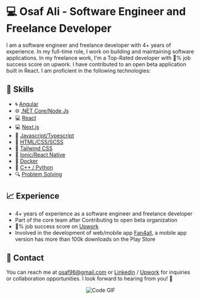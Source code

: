 # 💻 Osaf Ali - Software Engineer and Freelance Developer

I am a software engineer and freelance developer with 4+ years of experience. In my full-time role, I work on building and maintaining software applications. In my freelance work, I'm a Top-Rated developer with 💯% job success score on upwork. I have contributed to an open beta application built in React. I am proficient in the following technologies:

## 💪 Skills

- 🌀 [Angular](https://angular.io/)
- 🌐 [.NET Core/Node Js](https://dotnet.microsoft.com/download/dotnet-core)
- 💻 [React](https://reactjs.org/)
- 💻 [Next.js](https://nextjs.org/)
- 💾 [Javascript/Typescript](https://www.javascript.com/)
- 📄 [HTML/CSS/SCSS](https://www.w3.org/standards/webdesign/htmlcss)
- 🎨 [Tailwind CSS](https://tailwindcss.com/)
- 📱 [Ionic/React Native](https://ionicframework.com/)
- 🐳 [Docker](https://www.docker.com/)
- 🐍 [C++ / Python](https://www.python.org/)
- 🔍 [Problem Solving](https://en.wikipedia.org/wiki/Problem_solving)

## 📈 Experience

- 4+ years of experience as a software engineer and freelance developer
- Part of the core team after Contributing to open beta organization
- 💯% job success score on [Upwork](https://www.upwork.com/freelancers/~01c7fd3a17c8f0238b)
- Involved in the development of web/mobile app [Fan4all](https://play.google.com/store/apps/details?id=com.fan4all.app&hl=en&gl=US&pli=1), a mobile app version has more than 100k downloads on the Play Store

## 📧 Contact

You can reach me at osaf96@gmail.com or [Linkedin](https://www.linkedin.com/in/osaf-ali/) / [Upwork](https://www.upwork.com/freelancers/~01c7fd3a17c8f0238b) for inquiries or collaboration opportunities. I look forward to hearing from you! 🤝

<p align="center">
  <img src="https://media.giphy.com/media/fwbZnTftCXVocKzfxR/giphy.gif" alt="Code GIF">
</p> 
